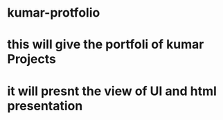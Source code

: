 # kumar-protfolio
# this will give the portfoli of kumar Projects 
# it will presnt the view of UI and html presentation
